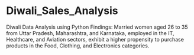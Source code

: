 # Diwali_Sales_Analysis
Diwali Data Analysis using Python
Findings:
Married women aged 26 to 35 from Uttar Pradesh, Maharashtra, and Karnataka, employed in the IT, Healthcare, and Aviation sectors, exhibit a higher propensity to purchase products in the Food, Clothing, and Electronics categories.
